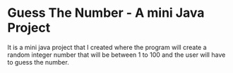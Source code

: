 # Guess The Number - A mini Java Project

It is a mini java project that I created where the program will create a random integer number that will be between 1 to 100 and the user will have to guess the number.
